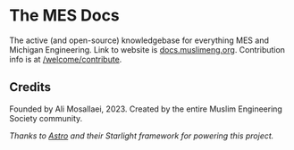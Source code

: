 # The MES Docs

The active (and open-source) knowledgebase for everything MES and Michigan Engineering. Link to website is [docs.muslimeng.org](https://docs.muslimeng.org). Contribution info is at [/welcome/contribute](https://docs.muslimeng.org/welcome/contribute/).

## Credits
Founded by Ali Mosallaei, 2023. Created by the entire Muslim Engineering Society community.

*Thanks to [Astro](https://astro.build) and their Starlight framework for powering this project.*
